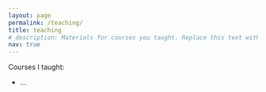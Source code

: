 ```yaml
---
layout: page
permalink: /teaching/
title: teaching
# description: Materials for courses you taught. Replace this text with your description.
nav: true
---
```


Courses I taught:
- ...
